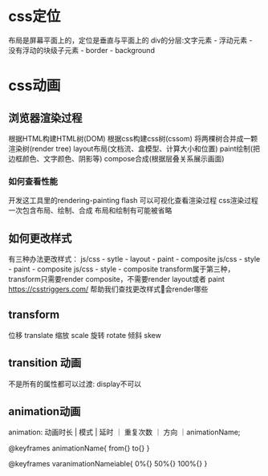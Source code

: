 # css定位
布局是屏幕平面上的，定位是垂直与平面上的
div的分层:文字元素 - 浮动元素 - 没有浮动的块级子元素 - border - background

# css动画

## 浏览器渲染过程
根据HTML构建HTML树(DOM)
根据css构建css树(cssom)
将两棵树合并成一颗渲染树(render tree)
layout布局(文档流、盒模型、计算大小和位置)
paint绘制(把边框颜色、文字颜色、阴影等)
compose合成(根据层叠关系展示画面)

### 如何查看性能
开发这工具里的rendering-painting flash 可以可视化查看渲染过程
css渲染过程一次包含布局、绘制、合成
布局和绘制有可能被省略

## 如何更改样式
有三种办法更改样式：
js/css - sytle - layout - paint - composite
js/css - style - paint - composite
js/css - style - composite
transform属于第三种，transform只需要render composite，不需要render layout或者 paint
https://csstriggers.com/ 帮助我们查找更改样式会render哪些

## transform
位移 translate
缩放 scale
旋转 rotate
倾斜 skew

## transition 动画  
不是所有的属性都可以过渡:
display不可以

## animation动画
animation: 动画时长 | 模式 | 延时 ｜ 重复次数 ｜ 方向 ｜animationName;

@keyframes animationName{
    from{}
    to{}
}

@keyframes varanimationNameiable{
    0%{}
    50%{}
    100%{}
}



